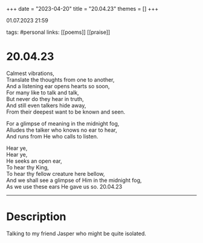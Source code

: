+++
date = "2023-04-20"
title = "20.04.23"
themes = []
+++

01.07.2023 21:59

tags: #personal
links: [[poems]] [[praise]]

# 20.04.23
Calmest vibrations,  
Translate the thoughts from one to another,  
And a listening ear opens hearts so soon,  
For many like to talk and talk,  
But never do they hear in truth,  
And still even talkers hide away,  
From their deepest want to be known and seen.  
  
For a glimpse of meaning in the midnight fog,  
Alludes the talker who knows no ear to hear,  
And runs from He who calls to listen.  
  
Hear ye,  
Hear ye,  
He seeks an open ear,  
To hear thy King,  
To hear thy fellow creature here bellow,  
And we shall see a glimpse of Him in the midnight fog,  
As we use these ears He gave us so.
20.04.23

---
# Description
Talking to my friend Jasper who might be quite isolated.